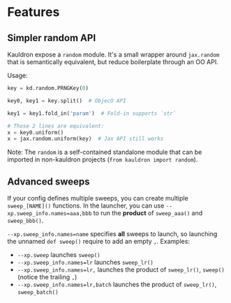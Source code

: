 # Features

## Simpler random API

Kauldron expose a `random` module. It's a small wrapper around `jax.random` that
is semantically equivalent, but reduce boilerplate through an OO API.

Usage:

```python
key = kd.random.PRNGKey(0)

key0, key1 = key.split()  # ObjecO API

key1 = key1.fold_in('param')  # Fold-in supports `str`

# Those 2 lines are equivalent:
x = key0.uniform()
x = jax.random.uniform(key)  # Jax API still works
```

Note: The `random` is a self-contained standalone module that can be imported in
non-kauldron projects (`from kauldron import random`).

## Advanced sweeps

If your config defines multiple sweeps, you can create multiple `sweep_[NAME]()`
functions. In the launcher, you can use `--xp.sweep_info.names=aaa,bbb` to run
the **product** of `sweep_aaa()` and `sweep_bbb()`.

`--xp.sweep_info.names=name` specifies **all** sweeps to launch, so launching
the unnamed `def sweep()` require to add an empty `,`. Examples:

*   `--xp.sweep` launches `sweep()`
*   `--xp.sweep_info.names=lr` launches `sweep_lr()`
*   `--xp.sweep_info.names=lr,` launches the product of `sweep_lr()`, `sweep()`
    (notice the trailing `,`)
*   `--xp.sweep_info.names=lr,batch` launches the product of `sweep_lr()`,
    `sweep_batch()`

<!--

TODO(epot): Add more docs on the various sub-componenents

## Kauldron core

Kauldron is composed of individual self-contained sub-modules, which can be
imported and used independently:

Can be used by other codebase:

*   `kd.konfig`:
*   `kd.random`:
*   `kd.typing`:
*   `kd.klinen`:

Core features:

*   `kd.data`:
*   `kd.train`:
*   `kd.chkpt`:
*   `kd.inspect`:

Training utils:

Model, metrics,...:

*   `kd.nn`:
*   `kd.metrics`:
*   `kd.losses`:
*   `kd.summaries`:

-->
